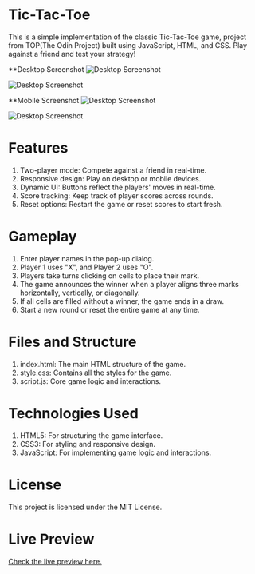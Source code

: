 # Tic-Tac-Toe

This is a simple implementation of the classic Tic-Tac-Toe game, project from TOP(The Odin Project) built using JavaScript, HTML, and CSS. Play against a friend and test your strategy!

\*\*Desktop Screenshot
![Desktop Screenshot](./assets/127.0.0.1_5500_index.html.png)

![Desktop Screenshot](<./assets/127.0.0.1_5500_index.html%20(1).png>)

\*\*Mobile Screenshot
![Desktop Screenshot](<./assets/127.0.0.1_5500_index.html(iPhone 14 Pro Max).png>)

![Desktop Screenshot](<./assets/127.0.0.1_5500_index.html(iPhone%2014%20Pro%20Max)%20(1).png>)

# Features

1. Two-player mode: Compete against a friend in real-time.
2. Responsive design: Play on desktop or mobile devices.
3. Dynamic UI: Buttons reflect the players' moves in real-time.
4. Score tracking: Keep track of player scores across rounds.
5. Reset options: Restart the game or reset scores to start fresh.

# Gameplay

1. Enter player names in the pop-up dialog.
2. Player 1 uses "X", and Player 2 uses "O".
3. Players take turns clicking on cells to place their mark.
4. The game announces the winner when a player aligns three marks horizontally, vertically, or diagonally.
5. If all cells are filled without a winner, the game ends in a draw.
6. Start a new round or reset the entire game at any time.

# Files and Structure

1. index.html: The main HTML structure of the game.
2. style.css: Contains all the styles for the game.
3. script.js: Core game logic and interactions.

# Technologies Used

1. HTML5: For structuring the game interface.
2. CSS3: For styling and responsive design.
3. JavaScript: For implementing game logic and interactions.

# License

This project is licensed under the MIT License.

# Live Preview

[Check the live preview here.](https://nuga25.github.io/Tic-Tac-Toe/)
